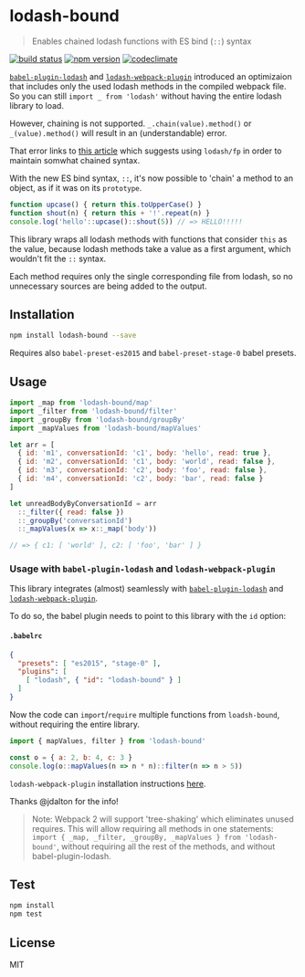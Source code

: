 # lodash-bound

> Enables chained lodash functions with ES bind (`::`) syntax

[![build status](https://img.shields.io/travis/elado/lodash-bound/master.svg?style=flat-square)](https://travis-ci.org/elado/lodash-bound) [![npm version](https://img.shields.io/npm/v/lodash-bound.svg?style=flat-square)](https://www.npmjs.com/package/lodash-bound) [![codeclimate](https://img.shields.io/codeclimate/github/elado/lodash-bound.svg?style=flat-square)](https://codeclimate.com/github/elado/lodash-bound)

[`babel-plugin-lodash`](https://github.com/lodash/babel-plugin-lodash) and [`lodash-webpack-plugin`](https://github.com/lodash/lodash-webpack-plugin) introduced an optimizaion that includes only the used lodash methods in the compiled webpack file. So you can still `import _ from 'lodash'` without having the entire lodash library to load.

However, chaining is not supported. `_.chain(value).method()` or `_(value).method()` will result in an (understandable) error.

That error links to [this article](https://medium.com/making-internets/why-using-chain-is-a-mistake-9bc1f80d51ba) which suggests using `lodash/fp` in order to maintain somwhat chained syntax.

With the new ES bind syntax, `::`, it's now possible to 'chain' a method to an object, as if it was on its `prototype`.

```js
function upcase() { return this.toUpperCase() }
function shout(n) { return this + '!'.repeat(n) }
console.log('hello'::upcase()::shout(5)) // => HELLO!!!!!
```

This library wraps all lodash methods with functions that consider `this` as the value, because lodash methods take a value as a first argument, which wouldn't fit the `::` syntax.

Each method requires only the single corresponding file from lodash, so no unnecessary sources are being added to the output.

## Installation

```sh
npm install lodash-bound --save
```

Requires also `babel-preset-es2015` and `babel-preset-stage-0` babel presets.

## Usage

```js
import _map from 'lodash-bound/map'
import _filter from 'lodash-bound/filter'
import _groupBy from 'lodash-bound/groupBy'
import _mapValues from 'lodash-bound/mapValues'

let arr = [
  { id: 'm1', conversationId: 'c1', body: 'hello', read: true },
  { id: 'm2', conversationId: 'c1', body: 'world', read: false },
  { id: 'm3', conversationId: 'c2', body: 'foo', read: false },
  { id: 'm4', conversationId: 'c2', body: 'bar', read: false }
]

let unreadBodyByConversationId = arr
  ::_filter({ read: false })
  ::_groupBy('conversationId')
  ::_mapValues(x => x::_map('body'))

// => { c1: [ 'world' ], c2: [ 'foo', 'bar' ] }
```

### Usage with `babel-plugin-lodash` and `lodash-webpack-plugin`

This library integrates (almost) seamlessly with [`babel-plugin-lodash`](https://github.com/lodash/babel-plugin-lodash) and [`lodash-webpack-plugin`](https://github.com/lodash/lodash-webpack-plugin).

To do so, the babel plugin needs to point to this library with the `id` option:

#### `.babelrc`

```json
{
  "presets": [ "es2015", "stage-0" ],
  "plugins": [
    [ "lodash", { "id": "lodash-bound" } ]
  ]
}
```

Now the code can `import`/`require` multiple functions from `loadsh-bound`, without requiring the entire library.

```js
import { mapValues, filter } from 'lodash-bound'

const o = { a: 2, b: 4, c: 3 }
console.log(o::mapValues(n => n * n)::filter(n => n > 5))
```

`lodash-webpack-plugin` installation instructions [here](https://github.com/lodash/lodash-webpack-plugin).

Thanks @jdalton for the info!

> Note: Webpack 2 will support 'tree-shaking' which eliminates unused requires. This will allow requiring all methods in one statements: `import { _map, _filter, _groupBy, _mapValues } from 'lodash-bound'`, without requiring all the rest of the methods, and without babel-plugin-lodash.

## Test

```sh
npm install
npm test
```

## License

MIT
